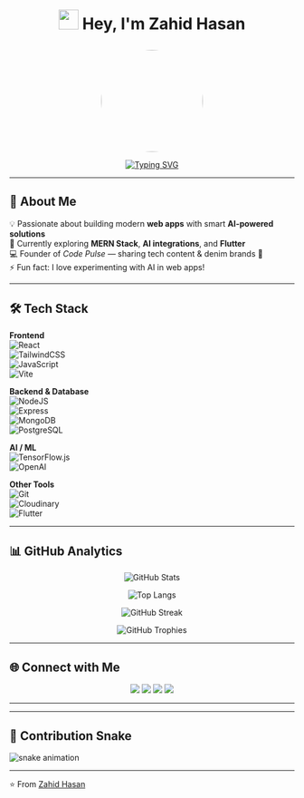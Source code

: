 <div align="center">

# <img src="https://media.giphy.com/media/hvRJCLFzcasrR4ia7z/giphy.gif" width="35"> Hey, I'm Zahid Hasan  

<img src="https://scontent.fdac27-1.fna.fbcdn.net/v/t39.30808-1/498592912_1388778059037765_7573106393754432628_n.jpg?stp=dst-jpg_s200x200_tt6&_nc_cat=109&ccb=1-7&_nc_sid=e99d92&_nc_eui2=AeGIggqfcM5nrOFqDOqimghfHdAcp7cb89wd0Byntxvz3Jw9MZ__rePGhC5MW4ce_ceBrpLzUpkKT61IlrSTXxvJ&_nc_ohc=m6k2vumr37gQ7kNvwHPYUkX&_nc_oc=AdmSMI1_CzZlA8myjtz2AtvKVzWJMHfzMd0O9qkV7rc2uy0rl_WD3Nr9Z-nlkpeBPxE&_nc_zt=24&_nc_ht=scontent.fdac27-1.fna&_nc_gid=G3wHPIy5oAFyNTfl-Gkheg&oh=00_AfVf1jGKlyQCurR8bzJoJuGDD8aK8QVGbkeIfn4F_ns3Rw&oe=68AA89EF" width="180" style="border-radius:50%;margin-top:10px;" />

[![Typing SVG](https://readme-typing-svg.herokuapp.com?font=Fira+Code&weight=600&size=24&pause=1000&color=36BCF7&center=true&vCenter=true&width=600&lines=Full+Stack+Web+Developer+💻;SEO+Expert+🔍;AI+Enthusiast+🤖;Lifelong+Learner+🚀)](https://git.io/typing-svg)

</div>

---

## 🚀 About Me  
💡 Passionate about building modern **web apps** with smart **AI-powered solutions**  
🌱 Currently exploring **MERN Stack**, **AI integrations**, and **Flutter**  
💻 Founder of *Code Pulse* — sharing tech content & denim brands 👕  
⚡ Fun fact: I love experimenting with AI in web apps!  

---

## 🛠️ Tech Stack  

**Frontend**  
![React](https://img.shields.io/badge/React-61DAFB?style=for-the-badge&logo=react&logoColor=black)  
![TailwindCSS](https://img.shields.io/badge/Tailwind_CSS-38B2AC?style=for-the-badge&logo=tailwind-css&logoColor=white)  
![JavaScript](https://img.shields.io/badge/JavaScript-F7DF1E?style=for-the-badge&logo=javascript&logoColor=black)  
![Vite](https://img.shields.io/badge/Vite-646CFF?style=for-the-badge&logo=vite&logoColor=white)  

**Backend & Database**  
![NodeJS](https://img.shields.io/badge/Node.js-339933?style=for-the-badge&logo=nodedotjs&logoColor=white)  
![Express](https://img.shields.io/badge/Express.js-000000?style=for-the-badge&logo=express&logoColor=white)  
![MongoDB](https://img.shields.io/badge/MongoDB-47A248?style=for-the-badge&logo=mongodb&logoColor=white)  
![PostgreSQL](https://img.shields.io/badge/PostgreSQL-316192?style=for-the-badge&logo=postgresql&logoColor=white)  

**AI / ML**  
![TensorFlow.js](https://img.shields.io/badge/TensorFlow.js-FF6F00?style=for-the-badge&logo=tensorflow&logoColor=white)  
![OpenAI](https://img.shields.io/badge/OpenAI-412991?style=for-the-badge&logo=openai&logoColor=white)  

**Other Tools**  
![Git](https://img.shields.io/badge/Git-F05032?style=for-the-badge&logo=git&logoColor=white)  
![Cloudinary](https://img.shields.io/badge/Cloudinary-3448C5?style=for-the-badge&logo=cloudinary&logoColor=white)  
![Flutter](https://img.shields.io/badge/Flutter-02569B?style=for-the-badge&logo=flutter&logoColor=white)  

---

## 📊 GitHub Analytics  

<p align="center">
  <img src="https://github-readme-stats.vercel.app/api?username=zahidnubcse&show_icons=true&theme=radical" alt="GitHub Stats" />
</p>

<p align="center">
  <img src="https://github-readme-stats.vercel.app/api/top-langs/?username=zahidnubcse&layout=compact&theme=radical" alt="Top Langs" />
</p>

<p align="center">
  <img src="https://streak-stats.demolab.com?user=zahidnubcse&theme=radical&hide_border=true" alt="GitHub Streak" />
</p>

<p align="center">
  <img src="https://github-profile-trophy.vercel.app/?username=zahidnubcse&theme=radical&margin-w=8&no-frame=true&row=1" alt="GitHub Trophies" />
</p>

---

## 🌐 Connect with Me  

<p align="center">
  <a href="#"><img src="https://img.shields.io/badge/Portfolio-000000?style=for-the-badge&logo=vercel&logoColor=white" /></a>
  <a href="https://linkedin.com/in/yourlinkedin"><img src="https://img.shields.io/badge/LinkedIn-0077B5?style=for-the-badge&logo=linkedin&logoColor=white" /></a>
  <a href="https://facebook.com/CodePulse"><img src="https://img.shields.io/badge/Facebook-1877F2?style=for-the-badge&logo=facebook&logoColor=white" /></a>
  <a href="mailto:your.email@example.com"><img src="https://img.shields.io/badge/Email-D14836?style=for-the-badge&logo=gmail&logoColor=white" /></a>
</p>

---

---

## 🐍 Contribution Snake
![snake animation](https://raw.githubusercontent.com/zahidnubcse/zahidnubcse/output/snake.svg)

---

⭐️ From [Zahid Hasan](https://github.com/zahidnubcse)

